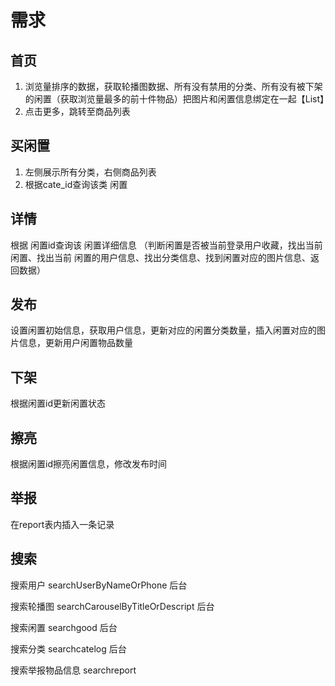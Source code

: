 # 需求

## 首页

1. 浏览量排序的数据，获取轮播图数据、所有没有禁用的分类、所有没有被下架的闲置（获取浏览量最多的前十件物品）把图片和闲置信息绑定在一起【List】
2. 点击更多，跳转至商品列表

## 买闲置

1. 左侧展示所有分类，右侧商品列表
2. 根据cate_id查询该类 闲置

## 详情

根据 闲置id查询该 闲置详细信息
（判断闲置是否被当前登录用户收藏，找出当前闲置、找出当前 闲置的用户信息、找出分类信息、找到闲置对应的图片信息、返回数据）

## 发布

设置闲置初始信息，获取用户信息，更新对应的闲置分类数量，插入闲置对应的图片信息，更新用户闲置物品数量

## 下架

根据闲置id更新闲置状态

## 擦亮

根据闲置id擦亮闲置信息，修改发布时间

## 举报

在report表内插入一条记录

## 搜索

搜索用户 searchUserByNameOrPhone  后台

搜索轮播图 searchCarouselByTitleOrDescript  后台

搜索闲置 searchgood 后台

搜索分类 searchcatelog 后台

搜索举报物品信息  searchreport